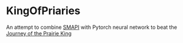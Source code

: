 # KingOfPriaries

An attempt to combine [SMAPI](https://smapi.io/) with Pytorch neural network to beat the [Journey of the Prairie King](https://stardewvalleywiki.com/Journey_of_the_Prairie_King)
